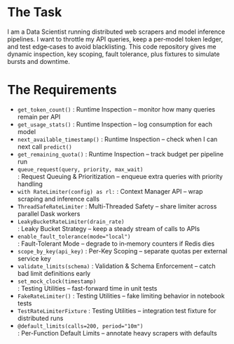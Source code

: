 # The Task

I am a Data Scientist running distributed web scrapers and model inference pipelines. I want to throttle my API queries, keep a per‐model token ledger, and test edge‐cases to avoid blacklisting. This code repository gives me dynamic inspection, key scoping, fault tolerance, plus fixtures to simulate bursts and downtime.

# The Requirements

* `get_token_count()`            : Runtime Inspection – monitor how many queries remain per API  
* `get_usage_stats()`            : Runtime Inspection – log consumption for each model  
* `next_available_timestamp()`   : Runtime Inspection – check when I can next call `predict()`  
* `get_remaining_quota()`        : Runtime Inspection – track budget per pipeline run  
* `queue_request(query, priority, max_wait)`  
                                 : Request Queuing & Prioritization – enqueue extra queries with priority handling  
* `with RateLimiter(config) as rl:` 
                                 : Context Manager API – wrap scraping and inference calls  
* `ThreadSafeRateLimiter`        : Multi-Threaded Safety – share limiter across parallel Dask workers  
* `LeakyBucketRateLimiter(drain_rate)`  
                                 : Leaky Bucket Strategy – keep a steady stream of calls to APIs  
* `enable_fault_tolerance(mode="local")`  
                                 : Fault-Tolerant Mode – degrade to in‐memory counters if Redis dies  
* `scope_by_key(api_key)`         : Per-Key Scoping – separate quotas per external service key  
* `validate_limits(schema)`       : Validation & Schema Enforcement – catch bad limit definitions early  
* `set_mock_clock(timestamp)`  
                                 : Testing Utilities – fast-forward time in unit tests  
* `FakeRateLimiter()`             : Testing Utilities – fake limiting behavior in notebook tests  
* `TestRateLimiterFixture`        : Testing Utilities – integration test fixture for distributed runs  
* `@default_limits(calls=200, period="10m")`  
                                 : Per-Function Default Limits – annotate heavy scrapers with defaults  
